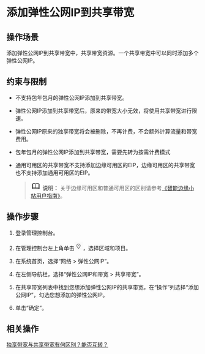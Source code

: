 # 添加弹性公网IP到共享带宽<a name="bandwidth_0004"></a>

## 操作场景<a name="zh-cn_topic_0118499024_section15598193716333"></a>

添加弹性公网IP到共享带宽中，共享带宽资源。一个共享带宽中可以同时添加多个弹性公网IP。

## 约束与限制<a name="zh-cn_topic_0118499024_section02581011712"></a>

-   不支持包年包月的弹性公网IP添加到共享带宽。
-   弹性公网IP添加到共享带宽后，原来的带宽大小无效，将使用共享带宽进行限速。
-   弹性公网IP原来的独享带宽将会被删除，不再计费，不会额外计算流量和带宽费用。
-   包年包月的弹性公网IP添加到共享带宽，需要先转为按需计费模式
-   通用可用区的共享带宽不支持添加边缘可用区的EIP，边缘可用区的共享带宽也不支持添加通用可用区的EIP。

    >![](public_sys-resources/icon-note.gif) **说明：** 
    >关于边缘可用区和普通可用区的区别请参考[《智能边缘小站用户指南》](https://support.huaweicloud.com/productdesc-ies/ies_01_1000.html)。


## 操作步骤<a name="zh-cn_topic_0118499024_section67201052194510"></a>

1.  登录管理控制台。

1.  在管理控制台左上角单击![](figures/icon-region.png)，选择区域和项目。
2.  在系统首页，选择“网络 \> 弹性公网IP”。
3.  在左侧导航栏，选择“弹性公网IP和带宽 \> 共享带宽”。
4.  在共享带宽列表中找到您想添加弹性公网IP的共享带宽，在“操作”列选择“添加公网IP”，勾选您想添加的弹性公网IP。
5.  单击“确定”。

## 相关操作<a name="zh-cn_topic_0118499024_section10852154514166"></a>

[独享带宽与共享带宽有何区别？能否互转？](https://support.huaweicloud.com/vpc_faq/faq_bandwidth_0003.html)

